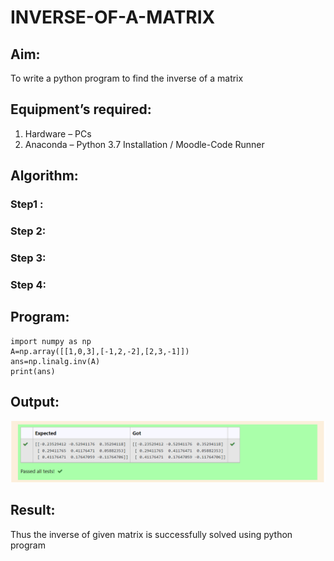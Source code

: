 # INVERSE-OF-A-MATRIX
## Aim:
To write a python program to find the inverse of a matrix
## Equipment’s required:
1. 	Hardware – PCs
2. 	Anaconda – Python 3.7 Installation / Moodle-Code Runner
## Algorithm:
### Step1 : 
### Step 2: 
### Step 3: 
### Step 4: 

## Program:
~~~
import numpy as np
A=np.array([[1,0,3],[-1,2,-2],[2,3,-1]])
ans=np.linalg.inv(A)
print(ans)
~~~
## Output:
![output](ashish2.png)
## Result:
Thus the inverse of given matrix is successfully solved using python program

